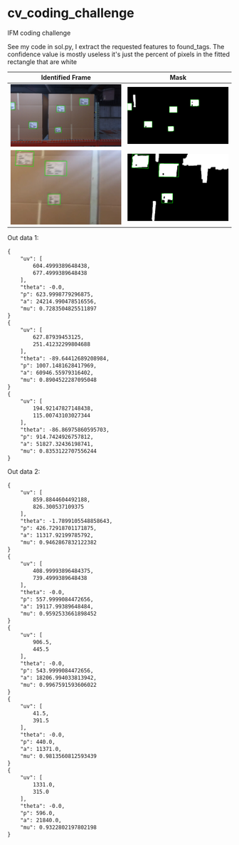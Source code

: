 # cv_coding_challenge
IFM coding challenge

See my code in sol.py, I extract the requested features to found_tags. The confidence value is mostly useless it's just the percent of pixels in the fitted rectangle that are white

Identified Frame | Mask
------------ | -------------
![frame](frame.png) | ![mask](mask.png)
![frame2](frame2.png) | ![mask2](mask2.png)

Out data 1:
```
{
    "uv": [
        604.4999389648438, 
        677.4999389648438
    ], 
    "theta": -0.0, 
    "p": 623.9998779296875, 
    "a": 24214.990478516556, 
    "mu": 0.7283504825511897
}
{
    "uv": [
        627.87939453125, 
        251.41232299804688
    ], 
    "theta": -89.64412689208984, 
    "p": 1007.1481628417969, 
    "a": 60946.55979316402, 
    "mu": 0.8904522287095048
}
{
    "uv": [
        194.92147827148438, 
        115.00743103027344
    ], 
    "theta": -86.86975860595703, 
    "p": 914.7424926757812, 
    "a": 51827.32436198741, 
    "mu": 0.8353122707556244
}
```

Out data 2:
```
{
    "uv": [
        859.8844604492188, 
        826.300537109375
    ], 
    "theta": -1.7899105548858643, 
    "p": 426.72918701171875, 
    "a": 11317.92199785792, 
    "mu": 0.9462867832122382
}
{
    "uv": [
        408.99993896484375, 
        739.4999389648438
    ], 
    "theta": -0.0, 
    "p": 557.9999084472656, 
    "a": 19117.99389648484, 
    "mu": 0.9592533661898452
}
{
    "uv": [
        906.5, 
        445.5
    ], 
    "theta": -0.0, 
    "p": 543.9999084472656, 
    "a": 18206.994033813942, 
    "mu": 0.9967591593606022
}
{
    "uv": [
        41.5, 
        391.5
    ], 
    "theta": -0.0, 
    "p": 440.0, 
    "a": 11371.0, 
    "mu": 0.9813560812593439
}
{
    "uv": [
        1331.0, 
        315.0
    ], 
    "theta": -0.0, 
    "p": 596.0, 
    "a": 21840.0, 
    "mu": 0.9322802197802198
}
```
